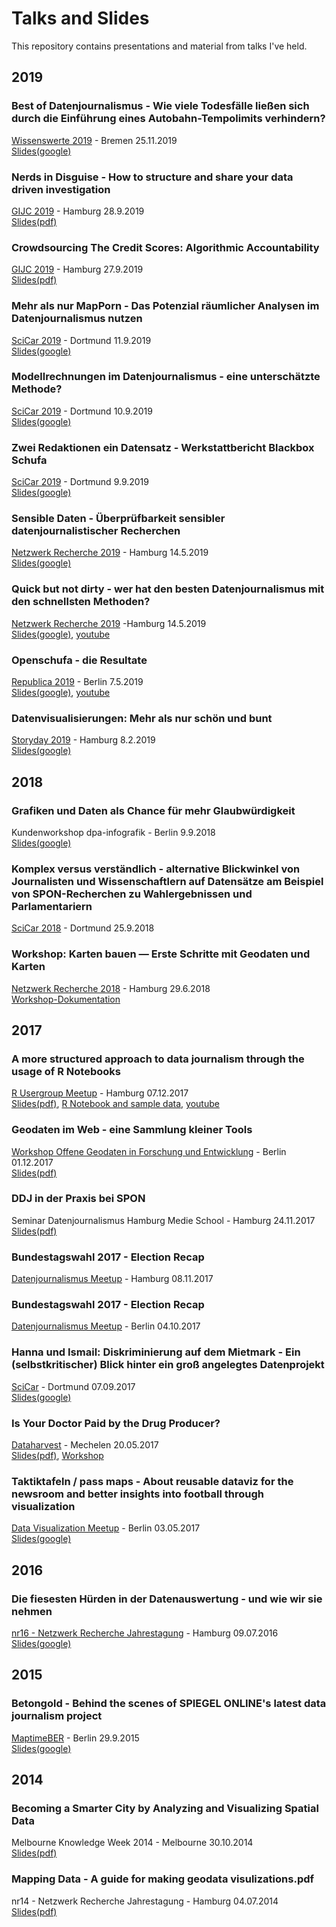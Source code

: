 # Talks and Slides
This repository contains presentations and material from talks I've held.

## 2019
### Best of Datenjournalismus - Wie viele Todesfälle ließen sich durch die Einführung eines Autobahn-Tempolimits verhindern?  
[Wissenswerte 2019](https://wissenswerte-bremen.de/) - Bremen 25.11.2019  
[Slides(google)](https://tiny.cc/ddj_tempo)

### Nerds in Disguise - How to structure and share your data driven investigation  
[GIJC 2019](https://gijc2019.org/) - Hamburg 28.9.2019  
[Slides(pdf)](https://www.dropbox.com/s/jvh1lyj2waec3vw/GIJC2019%20-%20Nerds%20in%20Disguise.pdf?dl=0)

### Crowdsourcing The Credit Scores: Algorithmic Accountability
[GIJC 2019](https://gijc2019.org/) - Hamburg 27.9.2019  
[Slides(pdf)](https://tiny.cc/GIJC_Schufa)

### Mehr als nur MapPorn - Das Potenzial räumlicher Analysen im Datenjournalismus nutzen
[SciCar 2019](https://www.scicar.de/) - Dortmund 11.9.2019  
[Slides(google)](https://docs.google.com/presentation/d/10tfd-XuQP8zAKlNTbP-k5qDWQQWJYJReM2_b0GEtYs8/edit?usp=sharing)

### Modellrechnungen im Datenjournalismus - eine unterschätzte Methode?
[SciCar 2019](https://www.scicar.de/) - Dortmund 10.9.2019  
[Slides(google)](https://docs.google.com/presentation/d/1MsMRpL54BdLcuieg_WQ8uwjQnFLCh_uT3K6A2Y1uBtU/edit?usp=sharing)

### Zwei Redaktionen ein Datensatz - Werkstattbericht Blackbox Schufa
[SciCar 2019](https://www.scicar.de/) - Dortmund 9.9.2019  
[Slides(google)](https://docs.google.com/presentation/d/1uFInb7rFkwDX4702vOOMNCSOGvslAmgLuw7yqqNoIpg/edit?usp=sharing)

### Sensible Daten - Überprüfbarkeit sensibler datenjournalistischer Recherchen
[Netzwerk Recherche 2019](https://netzwerkrecherche.org/termine/konferenzen/jahreskonferenzen/nr-jahreskonferenz-2019/) - Hamburg 14.5.2019  
[Slides(google)](https://docs.google.com/presentation/d/1KQly2uVkEuX-PNMJdiM4P6BpNYdKaKmttkakpefoqgU/edit?usp=sharing)

### Quick but not dirty - wer hat den besten Datenjournalismus mit den schnellsten Methoden?
[Netzwerk Recherche 2019](https://netzwerkrecherche.org/termine/konferenzen/jahreskonferenzen/nr-jahreskonferenz-2019/) -Hamburg 14.5.2019  
[Slides(google)](https://docs.google.com/presentation/d/1xr_Jy2oxDDi9KlQ7kLDJZCCEEMSFt2UY-pmDbzaJprQ/edit?usp=sharing), [youtube](https://www.youtube.com/watch?v=qDv0WEggdNo)

### Openschufa - die Resultate
[Republica 2019](https://19.re-publica.com/en) - Berlin 7.5.2019  
[Slides(google)](https://docs.google.com/presentation/d/1k08jQfZpO0A80zsh7PZqJISm4NPcw6oRsah2AlqejhA/edit?usp=sharing), [youtube](https://www.youtube.com/watch?v=RHD8KWoMM9k)

### Datenvisualisierungen: Mehr als nur schön und bunt
[Storyday 2019](http://www.storyday.de/) - Hamburg 8.2.2019  
[Slides(google)](https://docs.google.com/presentation/d/1rRsZJVgGkF1oyiPMbBhxOGBdOmDmIJ6PG-n0Fo6VgKY/edit?usp=sharing)


## 2018
### Grafiken und Daten als Chance für mehr Glaubwürdigkeit
Kundenworkshop dpa-infografik - Berlin 9.9.2018  
[Slides(google)](https://docs.google.com/presentation/d/1FKe_0ARKosl5OKawzrag7dgRdiTiidMtDG8HcmCGwr8/edit?usp=sharing)

### Komplex versus verständlich - alternative Blickwinkel von Journalisten und Wissenschaftlern auf Datensätze am Beispiel von SPON-Recherchen zu Wahlergebnissen und Parlamentariern
[SciCar 2018](https://www.scicar.de/) - Dortmund 25.9.2018  

### Workshop: Karten bauen — Erste Schritte mit Geodaten und Karten
[Netzwerk Recherche 2018](https://netzwerkrecherche.org/termine/konferenzen/jahreskonferenzen/nr-jahreskonferenz-2018/) - Hamburg 29.6.2018  
[Workshop-Dokumentation](https://github.com/PatrickStotz/mapping_101)


## 2017
### A more structured approach to data journalism through the usage of R Notebooks
[R Usergroup Meetup](https://www.meetup.com/de-DE/Hamburg-R-User-Group/events/244169901/) - Hamburg 07.12.2017  
[Slides(pdf)](2017.12%20-%20DDJ%20and%20R%20Notebooks.pdf), [R Notebook and sample data](2017.12%20-%20DDJ%20and%20R%20Notebooks), [youtube](https://www.youtube.com/watch?v=FWqSZ_NiRwg)

### Geodaten im Web - eine Sammlung kleiner Tools
[Workshop Offene Geodaten in Forschung und Entwicklung](http://www.geomatik-hamburg.de/odw/) - Berlin 01.12.2017  
[Slides(pdf)](2017.12%20-%20Geodaten%20im%20Web%20-%20eine%20Sammlung%20kleiner%20Tools.pdf)

### DDJ in der Praxis bei SPON
Seminar Datenjournalismus Hamburg Medie School - Hamburg 24.11.2017  
[Slides(pdf)](2017.11%20-%20DDJ%20in%20der%20Praxis%20bei%20SPON.pdf)

### Bundestagswahl 2017 - Election Recap
[Datenjournalismus Meetup](https://www.meetup.com/de-DE/DDJ-Hamburg/events/244143588/) - Hamburg 08.11.2017  

### Bundestagswahl 2017 - Election Recap
[Datenjournalismus Meetup](https://www.meetup.com/de-DE/Datenjournalismus-Berlin/events/243298289/) - Berlin 04.10.2017  

### Hanna und Ismail: Diskriminierung auf dem Mietmark - Ein (selbstkritischer) Blick hinter ein groß angelegtes Datenprojekt
[SciCar](https://scicar17.sched.com/event/BOtV/diskriminierung-auf-dem-mietmarkt-br-data-und-spiegel-online) - Dortmund 07.09.2017  
[Slides(google)](https://docs.google.com/presentation/d/11JbQve5YrzXwSK9ixDLFc7CP777sxY48FECHfDMiacQ/)

### Is Your Doctor Paid by the Drug Producer?
[Dataharvest](https://eijc17dataharvest.sched.com/event/AM3n/is-your-doctor-paid-by-the-drug-producer-i) - Mechelen 20.05.2017  
[Slides(pdf)](2017.05%20-%20Euros%20für%20Ärzte.pdf), [Workshop](https://github.com/correctiv/eurosfordoctors-dataharvest2017)

### Taktiktafeln / pass maps - About reusable dataviz for the newsroom and better insights into football through visualization
[Data Visualization Meetup](https://www.meetup.com/de-DE/Data-Visualization-Berlin/events/239380169/) - Berlin 03.05.2017  
[Slides(google)](http://tiny.cc/taktiktafeln)

## 2016
### Die fiesesten Hürden in der Datenauswertung - und wie wir sie nehmen
[nr16 - Netzwerk Recherche Jahrestagung](https://nr16.sched.com/event/6vUX/die-fiesesten-hurden-der-datenauswertung-und-wie-wir-sie-nehmen) - Hamburg 09.07.2016  
[Slides(google)](bit.ly/ddj-huerden)

## 2015
### Betongold - Behind the scenes of SPIEGEL ONLINE's latest data journalism project
[MaptimeBER](https://www.meetup.com/de-DE/Maptime-BER/events/224188178/) - Berlin 29.9.2015  
[Slides(google)](http://tiny.cc/SPON_betongold)

## 2014
### Becoming a Smarter City by Analyzing and Visualizing Spatial Data
Melbourne Knowledge Week 2014 - Melbourne 30.10.2014  
[Slides(pdf)](2014.10%20-%20Becoming%20a%20Smarter%20City%20by%20Analyzing%20and%20Visualizing%20Spatial%20Data.pdf)

### Mapping Data - A guide for making geodata visulizations.pdf
nr14 - Netzwerk Recherche Jahrestagung - Hamburg 04.07.2014  
[Slides(pdf)](2014.06%20-%20Mapping%20Data%20-%20A%20guide%20for%20making%20geodata%20visulizations.pdf)